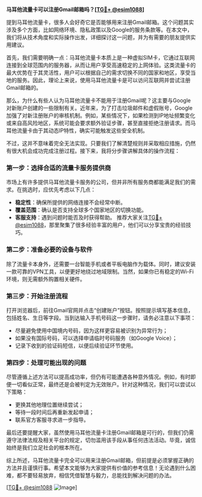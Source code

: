 **马耳他流量卡可以注册Gmail邮箱吗？[[TG💪+ @esim1088](https://t.me/s/esim1088)]**

提到马耳他流量卡，很多人会好奇它是否能够用来注册Gmail邮箱。这个问题其实涉及多个方面，比如网络环境、隐私政策以及Google的服务条款等。在本文中，我们将从技术角度和实际操作出发，详细探讨这一问题，并为有需要的朋友提供实用建议。

首先，我们需要明确一点：马耳他流量卡本质上是一种虚拟SIM卡，它通过互联网连接到全球范围内的服务器，从而让用户享受高速稳定的上网体验。这类流量卡的最大优势在于其灵活性，用户可以根据自己的需求切换不同的国家和地区，享受当地的服务。因此，理论上来说，使用马耳他流量卡是可以访问互联网并尝试注册Gmail邮箱的。

那么，为什么有些人认为马耳他流量卡不能用于注册Gmail呢？这主要与Google对新账户创建的一些限制有关。近年来，为了打击垃圾邮件和虚假账号，Google加强了对新注册账户的审核机制。例如，某些情况下，如果检测到IP地址频繁变化或来自高风险地区，系统可能会要求额外验证步骤，甚至直接拒绝注册请求。而马耳他流量卡由于其动态IP特性，确实可能触发这些安全机制。

不过，这并不意味着完全无法实现。只要我们了解清楚规则并采取相应措施，仍然有很大机会成功完成注册过程。接下来，我将分步骤讲解具体的操作流程：

### 第一步：选择合适的流量卡服务提供商
市场上有许多提供马耳他流量卡服务的公司，但并非所有服务商都能满足我们的需求。在挑选时，应优先考虑以下几点：
- **稳定性**：确保所提供的网络连接不会经常中断。
- **覆盖范围**：确认是否支持全球多个国家地区的切换功能。
- **客服支持**：遇到问题时能否及时获得帮助。
推荐大家关注[TG💪+ @esim1088](https://t.me/s/esim1088)，那里聚集了很多经验丰富的用户，他们可以分享宝贵的经验技巧。

### 第二步：准备必要的设备与软件
除了流量卡本身外，还需要一台智能手机或者平板电脑作为载体。同时，建议安装一款可靠的VPN工具，以便更好地绕过地域限制。当然，如果你已有稳定的Wi-Fi环境，则无需额外购置相关硬件。

### 第三步：开始注册流程
打开浏览器后，前往Gmail官网并点击“创建账户”按钮。按照提示填写基本信息，包括姓名、生日等字段。当到达输入手机号码这一步骤时，请务必注意以下事项：
- 尽量避免使用中国境内号码，因为这样更容易被识别为异常行为；
- 如果没有国际号码，可以选择申请临时号码服务（如Google Voice）；
- 记录下收到的验证码短信，以便后续验证环节使用。

### 第四步：处理可能出现的问题
尽管遵循上述方法可以提高成功率，但仍有可能遭遇各种意外情况。例如，有时即便一切看似正常，最终还是会被判定为无效账户。针对这种情况，我们可以尝试以下策略：
- 更换其他地理位置继续尝试；
- 等待一段时间后再重新发起申请；
- 联系官方客服寻求进一步指导。

最后还要提醒大家，虽然使用马耳他流量卡注册Gmail邮箱是可行的，但我们仍需遵守法律法规及相关平台的规定，切勿滥用该手段从事任何违法活动。毕竟，诚信始终是我们立足社会的根本所在。

综上所述，马耳他流量卡完全可以用来注册Gmail邮箱，但前提是必须掌握正确的方法并且谨慎行事。希望本文能够为大家提供有价值的参考信息！无论遇到什么困难，都不要轻易放弃，相信凭借智慧与毅力，总能找到解决问题的办法。

[[TG💪+ @esim1088](https://t.me/s/esim1088) ![Image](https://i.postimg.cc/4NQfJmqS/Snipaste-2025-05-13-00-14-12.png)]